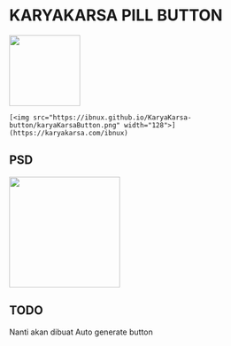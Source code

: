 # KARYAKARSA PILL BUTTON


[<img src="https://ibnux.github.io/KaryaKarsa-button/karyaKarsaButton.png" width="128">](https://karyakarsa.com/ibnux)

```
[<img src="https://ibnux.github.io/KaryaKarsa-button/karyaKarsaButton.png" width="128">](https://karyakarsa.com/ibnux)
```


## PSD
[<img src="https://ibnux.github.io/KaryaKarsa-button/karyaKarsaButton.png" width="200">](https://ibnux.github.io/KaryaKarsa-button/karyaKarsaButton.psd)


## TODO
Nanti akan dibuat Auto generate button